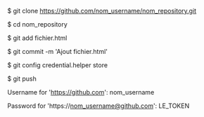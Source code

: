 $ git clone https://github.com/nom_username/nom_repository.git

$ cd nom_repository

$ git add fichier.html

$ git commit -m 'Ajout fichier.html'

$ git config credential.helper store

$ git push

Username for 'https://github.com': nom_username

Password for 'https://nom_username@github.com': LE_TOKEN


